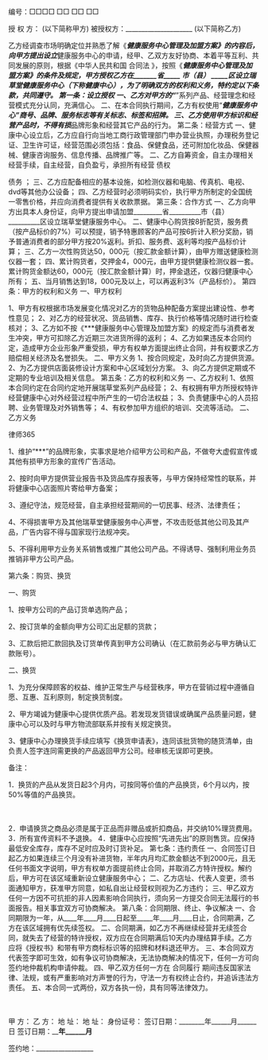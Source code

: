 
 


编号：□□□□ □□ □□ □□ 


授 权 方：                      (以下简称甲方) 
被授权方：_____________________ (以下简称乙方) 


乙方经调查市场明确定位并熟悉了解《***健康服务中心管理及加盟方案》的内容后，向甲方提出设立***健康服务中心的申请，经甲、乙双方友好协商、本着平等互利、共同发展的原则，根据《中华人民共和国
合同法
》，按照《***健康服务中心管理及加盟方案》的条件及规定，甲方授权乙方在_______省_____ __市（县）__ _____区设立瑞草堂健康服务中心（下称健康中心），为了明确双方的权利和义务，特约定以下条款，共同遵守。 
第一条：设立授权 
一、乙方对甲方的“***”系列产品、经营理念和经营模式充分认同，充满信心。 
二、在本合同执行期间，乙方有权使用“***健康服务中心”商号、品牌、服务标志等有关标志、标签和招牌。 
三、乙方使用甲方标识和经营产品时，不得有损***品牌形象和经营其它产品的行为。 
第二条：经营方式 
一、健康中心设立后，乙方应自行向当地工商行政管理部门申办营业执照，办理税务登记证、卫生许可证，经营范围必须包括：食品、保健食品，还可附加化妆品、保健器械、健康咨询服务、信息传播、品牌推广等。 
二、乙方自筹资金，自主办理相关经营手续，自主经营，自负盈亏，承担所有经营
债权

债务
； 
三、乙方应配备相应的基本设施，如检测仪器和电脑、传真机、电视、dvd等其他办公设备； 
四、乙方经营时必须明码实价，执行甲方所制定的全国统一零售价格，并应向消费者提供有关收款票据。 
第三条：合作方式 
一、乙方向甲方出具本人身份证，向甲方提出申请加盟_________省__________市（县）__________区设立瑞草堂健康服务中心。 
二、健康中心购货按8折配货，服务费（按产品标价的7%）可以预提，销予特惠顾客的产品可按6折计入积分奖励，销予普通消费者的部分甲方按20%返利。折扣、服务费、返利等均按产品标价计算； 
三、乙方一次性购货达50，000元（按汇款金额计算），由甲方赠送健康检测仪器一套； 
四、累计购货者，交押金4，000元，由甲方提供健康检测仪器一套。累计购货金额达60，000元（按汇款金额计算）时，押金退还，仪器归健康中心所有； 
五、当月销售达到18，000元及以上，可以再返利3%（产品标价）。 
第四条：甲方的权利和义务 
一、甲方权利 
　


1、甲方有权根据市场发展变化情况对乙方的货物品种配备方案提出建设性、参考性意见； 
2、对乙方的经营状况、货品销售、库存、执行价格等情况随时进行检查核对； 
3、乙方如不按《***健康服务中心管理及加盟方案》的规定而与消费者发生冲突，甲方可扣除乙方近期三次进货所得的返利； 
4、乙方如果违反本合同约定，造成甲方企业形象严重受损，甲方有权单方面提出终止合同，并有权要求乙方赔偿相关经济及名誉损失。 
二、甲方义务 
1、按合同规定，及时向乙方提供货源。 
2、为乙方提供店面装修设计方案和中心区域划分方案。 
3、向乙方提供定期或不定期的专业培训及相关信息。 
第五条：乙方的权利和义务 
一、乙方权利 
1、依照本合同约定在合同约定地开展瑞草堂系列产品经营； 
2、有权拥有甲方所授权特许经营健康中心对外经营过程中所产生的一切合法权益； 
3、负责健康中心的人员招聘、业务管理及对外销售等； 
4、有权参加甲方组织的培训、交流等活动。 
二、乙方义务 




 
律师365






1、维护“***”的品牌形象，实事求是地介绍甲方公司和产品，不做夸大虚假宣传或其他有损甲方形象的宣传广告活动。 

2、按时向甲方提供营业报告书及货品库存报表等，与甲方保持经常性的联系，并将健康中心店面照片寄给甲方备案； 

3、遵纪守法，规范经营，自主承担经营期间的一切民事、经济、法律责任； 

4、不得损害甲方及其他瑞草堂健康服务中心声誉，不攻击贬低其他公司及其产品，广告内容不得与国家现行法规冲突。 

5、不得利用甲方业务关系销售或推广其他公司产品。不得诱导、强制利用业务员推销非甲方公司产品。 

第六条：购货、换货 

一、购货 

1、按甲方公司的产品订货单选购产品； 

2、按订货单的金额向甲方公司汇出足额的货款； 

3、汇款后把汇款回执及订货单传真到甲方公司确认（在汇款前务必与甲方确认汇款账号）。 

二、换货 

1、为充分保障顾客的权益、维护正常生产与经营秩序，甲方在营销过程中遵循自愿、互惠、互利原则，制定换货制度。 

2、甲方竭诚为健康中心提供优质产品。若发现发货错误或确属产品质量问题，健康中心可以及时与甲方物流部联系并按有关规定换货。 

3、健康中心办理换货手续应填写《换货申请表》，连同该批货物的随货清单，由负责人签字连同需更换的产品返回甲方公司。经审核无误即可更换。 

备注： 

1．换货的产品从发货日起3个月内，可按同等价值的产品换货，6个月以内，按50%等值的产品换货。 

　




2．申请换货之商品必须是属于正品而非赠品或折扣商品，并交纳10%理货费用。 
3．所有宣传资料不予退换。 
4．健康中心应按照“先进先出”的原则售货。应保持最低安全库存，库存不足时应及时订货补足。 
第七条：违约责任 
一、合同签订日起乙方如果连续三个月没有补进货物，半年内月均汇款金额达不到2000元，且无任何书面文字说明，甲方有权单方面提前终止合同，并取消乙方特许授权。解约后，甲方可在该区域重新设立健康服务中心； 
二、乙方店址、代表人变更，须书面通知甲方，获准甲方同意，如私自出让经营权则视为乙方违约； 
三、甲乙双方任何一方因不可抗拒的非人因素影响合同执行，须向另一方提交合同无法履行的书面报告。相关事宜双方可协商解决。 
第八条：合同期限、终止、争议解决 
一、合同期限为一年，从____年____月____日起至_____年____月____日止，合同期满，乙方在该区域拥有优先续签权。 
二、合同期满，如乙方不再继续经营并无续签合同，就失去了经营的特许授权，双方应在合同期满后10天内办理结算手续。乙方应将《授权书》和带有甲方商标标识等的招牌和材料退还甲方。 
三、本合同双方代表签字即可生效，如有争议可协商解决，无法协商解决的情况下，任何一方可向签约地仲裁机构申请仲裁。 
四、甲乙双方任何一方在
合同履行
期间违反国家法律、法规，或有严重影响对方声誉的行为，守法一方有权终止合约，并追诉违法方责任。 
五、本合同一式两份，双方各执一份，具有同等法律效力。 


　


甲 方：                                                     乙 方： 
地 址：                                                     地 址： 
身份证号： 
签订日期：________年______月______日 签订日期：________年______月______ 


签约地：__________________


 


 
 


 

 
 
 
 
 
  


  
 

  


  


  
 
 
 
 

